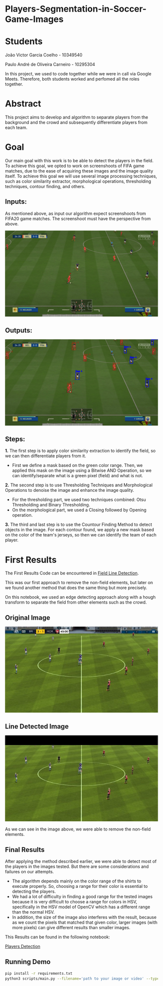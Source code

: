 # Players-Segmentation-in-Soccer-Game-Images

  

# **Students**

João Victor Garcia Coelho - 10349540

Paulo André de Oliveira Carneiro - 10295304

In this project, we used to code together while we were in call via Google Meets. Therefore, both students worked and perfomed all the roles together.

  

# **Abstract**

This project aims to develop and algorithm to separate players from the background and the crowd and subsequently differentiate players from each team.

# **Goal**

  

Our main goal with this work is to be able to detect the players in the field. To achieve this goal, we opted to work on screenshoots of FIFA game matches, due to the ease of acquiring these images and the image quality itself. To achieve this goal we will use several image processing techniques, such as color similarity extractor, morphological operations, thresholding techniques, contour finding, and others.

## **Inputs**:

  
As mentioned above, as input our algorithm expect screenshoots from FIFA20 game matches. The screenshoot must have the perspective from above.

  ![](./images/input-Image.jpg)

## **Outputs**:

![](./images/result.jpg)

## **Steps**:

 
**1.** The first step is to apply color similarity extraction to identify the field, so we can then differentiate players from it.
* First we define a mask based on the green color range. Then, we applied this mask on the image using a Bitwise AND Operation, so we can identify/separate what is a green pixel (field) and what is not.

**2.** The second step is to use Thresholding Techniques and Morphological Operations to denoise the image and enhance the image quality. 
* For the thresholding part, we used two techniques combined: Otsu Thresholding and Binary Thresholding.
* On the morphological part, we used a Closing followed by Opening operation.

**3.** The third and last step is to use the Countour Finding Method to detect objects in the image. For each contour found, we apply a new mask based on the color of the team's jerseys, so then we can identify the team of each player.

# **First Results**

The First Results Code can be encountered in [Field Line Detection](/Field%20Line%20Detection.ipynb).
 
 This was our first approach to remove the non-field elements, but later on we found another method that does the same thing but more precisely.
 
 On this notebook, we used an edge detecting approach along with a hough transform to separate the field from other elements such as the crowd.
  

## **Original Image**

![Original Image](images/fifa-2019.jpg)


## **Line Detected Image**

![Line Detected Image](images/result-LineDetected.jpg)

As we can see in the image above, we were able to remove the non-field elements.

## **Final Results**

After applying the method described earlier, we were able to detect most of the players in the images tested. But there are some considerations and failures on our attempts.

* 	The algorithm depends mainly on the color range of the shirts to execute properly. So, choosing a range for their color is essential to detecting the players.
* We had a lot of difficulty in finding a good range for the tested images because it is very difficult to choose a range for colors in HSV, specifically in the HSV model of OpenCV which has a different range than the normal HSV.
* In addition, the size of the image also interferes with the result, because as we count the pixels that matched that given color, larger images (with more pixels) can give different results than smaller images.


This Results can be found in the following notebook:

[Players Detection](/notebooks/Players%20Detection.ipynb)

## **Running Demo**

```bash
pip install -r requirements.txt
python3 scripts/main.py --filename='path to your image or video' --type='image or video'
```